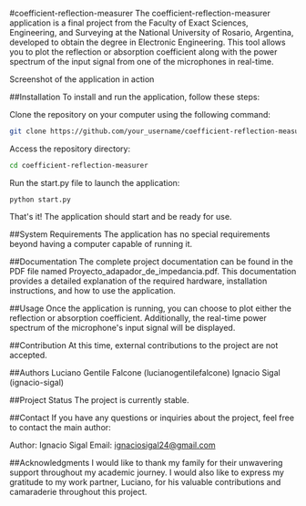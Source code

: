 #coefficient-reflection-measurer
The coefficient-reflection-measurer application is a final project from the Faculty of Exact Sciences, Engineering, and Surveying at the National University of Rosario, Argentina, developed to obtain the degree in Electronic Engineering. This tool allows you to plot the reflection or absorption coefficient along with the power spectrum of the input signal from one of the microphones in real-time.

Screenshot of the application in action

##Installation
To install and run the application, follow these steps:

Clone the repository on your computer using the following command:

```bash
git clone https://github.com/your_username/coefficient-reflection-measurer.git
```

Access the repository directory:

```bash
cd coefficient-reflection-measurer
```

Run the start.py file to launch the application:

```
python start.py
```

That's it! The application should start and be ready for use.

##System Requirements
The application has no special requirements beyond having a computer capable of running it.

##Documentation
The complete project documentation can be found in the PDF file named Proyecto_adapador_de_impedancia.pdf. This documentation provides a detailed explanation of the required hardware, installation instructions, and how to use the application.

##Usage
Once the application is running, you can choose to plot either the reflection or absorption coefficient. Additionally, the real-time power spectrum of the microphone's input signal will be displayed.

##Contribution
At this time, external contributions to the project are not accepted.

##Authors
Luciano Gentile Falcone (lucianogentilefalcone)
Ignacio Sigal (ignacio-sigal)

##Project Status
The project is currently stable.

##Contact
If you have any questions or inquiries about the project, feel free to contact the main author:

Author: Ignacio Sigal
Email: ignaciosigal24@gmail.com

##Acknowledgments
I would like to thank my family for their unwavering support throughout my academic journey. I would also like to express my gratitude to my work partner, Luciano, for his valuable contributions and camaraderie throughout this project.